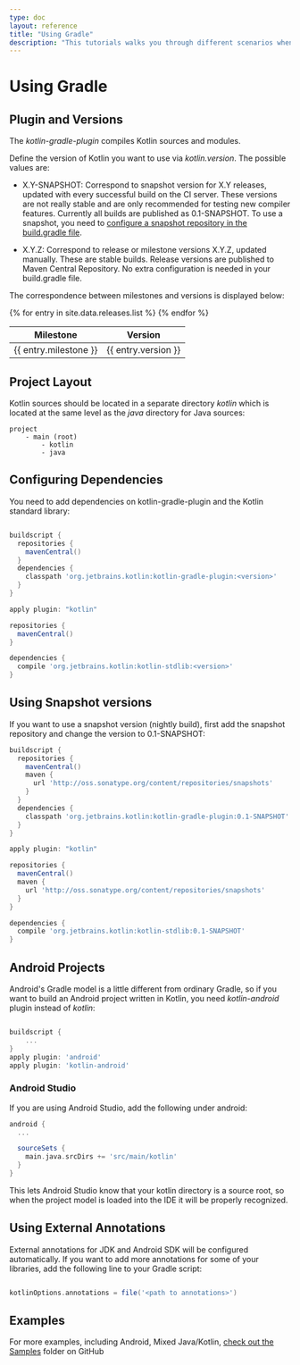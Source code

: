 ```yaml
---
type: doc
layout: reference
title: "Using Gradle"
description: "This tutorials walks you through different scenarios when using Gradle for building applications that contain Kotlin code"
---
```


# Using Gradle

## Plugin and Versions

The *kotlin-gradle-plugin* compiles Kotlin sources and modules.

Define the version of Kotlin you want to use via *kotlin.version*. The possible values are:

* X.Y-SNAPSHOT: Correspond to snapshot version for X.Y releases, updated with every successful build on the CI server. These versions are not really stable and are
only recommended for testing new compiler features. Currently all builds are published as 0.1-SNAPSHOT. To use a snapshot, you need to [configure a snapshot repository
in the build.gradle file](#using-snapshot-versions).

* X.Y.Z: Correspond to release or milestone versions X.Y.Z, updated manually. These are stable builds. Release versions are published to Maven Central Repository. No extra configuration
is needed in your build.gradle file.

The correspondence between milestones and versions is displayed below:

<table>
<thead>
<tr>
  <th>Milestone</th>
  <th>Version</th>
</tr>
</thead>
<tbody>
{% for entry in site.data.releases.list %}
<tr>
  <td>{{ entry.milestone }}</td>
  <td>{{ entry.version }}</td>
</tr>
{% endfor %}
</tbody>
</table>

## Project Layout

Kotlin sources should be located in a separate directory *kotlin* which is located at the same level as the *java* directory for Java sources:

    project
        - main (root)
            - kotlin
            - java


## Configuring Dependencies

You need to add dependencies on kotlin-gradle-plugin and the Kotlin standard library:

``` groovy

buildscript {
  repositories {
    mavenCentral()
  }
  dependencies {
    classpath 'org.jetbrains.kotlin:kotlin-gradle-plugin:<version>'
  }
}

apply plugin: "kotlin"

repositories {
  mavenCentral()
}

dependencies {
  compile 'org.jetbrains.kotlin:kotlin-stdlib:<version>'
}
```

## Using Snapshot versions

If you want to use a snapshot version (nightly build), first add the snapshot repository and change the version to 0.1-SNAPSHOT:

``` groovy
buildscript {
  repositories {
    mavenCentral()
    maven {
      url 'http://oss.sonatype.org/content/repositories/snapshots'
    }
  }
  dependencies {
    classpath 'org.jetbrains.kotlin:kotlin-gradle-plugin:0.1-SNAPSHOT'
  }
}

apply plugin: "kotlin"

repositories {
  mavenCentral()
  maven {
    url 'http://oss.sonatype.org/content/repositories/snapshots'
  }
}

dependencies {
  compile 'org.jetbrains.kotlin:kotlin-stdlib:0.1-SNAPSHOT'
}
```


## Android Projects

Android's Gradle model is a little different from ordinary Gradle, so if you want to build an Android project written in Kotlin, you need
*kotlin-android* plugin instead of *kotlin*:

``` groovy

buildscript {
    ...
}
apply plugin: 'android'
apply plugin: 'kotlin-android'
```

### Android Studio

If you are using Android Studio, add the following under android:

``` groovy
android {
  ...

  sourceSets {
    main.java.srcDirs += 'src/main/kotlin'
  }
}
```

This lets Android Studio know that your kotlin directory is a source root, so when the project model is loaded into the IDE it will be properly recognized.

## Using External Annotations

External annotations for JDK and Android SDK will be configured automatically. If you want to add more annotations for some of your libraries, add the following line to your Gradle script:

``` groovy

kotlinOptions.annotations = file('<path to annotations>')
```

## Examples

For more examples, including Android, Mixed Java/Kotlin, [check out the Samples](https://github.com/JetBrains/kotlin-examples/tree/master/gradle) folder on GitHub
